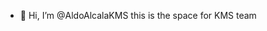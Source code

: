 - 👋 Hi, I’m @AldoAlcalaKMS this is the space for KMS team

<!---
AldoAlcalaKMS/AldoAlcalaKMS is a ✨ special ✨ repository because its `README.md` (this file) appears on your GitHub profile.
You can click the Preview link to take a look at your changes.
--->
